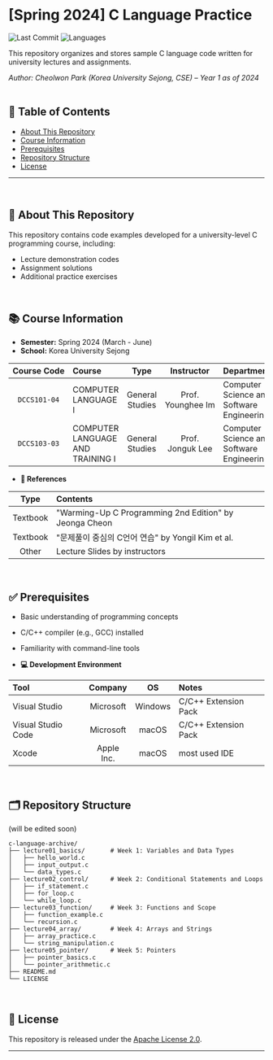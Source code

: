 # [Spring 2024] C Language Practice

![Last Commit](https://img.shields.io/github/last-commit/Choroning/24Spring_C-Language)
![Languages](https://img.shields.io/github/languages/top/Choroning/24Spring_C-Language)

This repository organizes and stores sample C language code written for university lectures and assignments.  

*Author: Cheolwon Park (Korea University Sejong, CSE) – Year 1 as of 2024*
<br><br>

## 📑 Table of Contents

- [About This Repository](#about-this-repository)
- [Course Information](#course-information)
- [Prerequisites](#prerequisites)
- [Repository Structure](#repository-structure)
- [License](#license)

---


<br><a name="about-this-repository"></a>
## 📝 About This Repository

This repository contains code examples developed for a university-level C programming course, including:

- Lecture demonstration codes
- Assignment solutions
- Additional practice exercises

<br><a name="course-information"></a>
## 📚 Course Information

- **Semester:** Spring 2024 (March - June)
- **School:** Korea University Sejong

| Course&nbsp;Code| Course            | Type          | Instructor      | Department                              |
|:----------:|:------------------|:-------------:|:---------------:|:----------------------------------------|
|`DCCS101-04`|COMPUTER LANGUAGE Ⅰ|General Studies|Prof. Younghee&nbsp;Im|Computer Science and Software Engineering|
|`DCCS103-03`|COMPUTER LANGUAGE AND TRAINING Ⅰ|General Studies|Prof. Jonguk&nbsp;Lee|Computer Science and Software Engineering|


- **📖 References**
  
| Type | Contents |
|:----:|:---------|
|Textbook|"Warming-Up C Programming 2nd Edition" by Jeonga Cheon|
|Textbook|"문제풀이 중심의 C언어 연습" by Yongil Kim et al.|
|Other|Lecture Slides by instructors|

<br><a name="prerequisites"></a>
## ✅ Prerequisites

- Basic understanding of programming concepts
- C/C++ compiler (e.g., GCC) installed
- Familiarity with command-line tools

- **💻 Development Environment**

| Tool | Company |  OS  | Notes |
|:-----|:-------:|:----:|:------|
|Visual Studio|Microsoft|Windows|C/C++ Extension Pack|
|Visual Studio Code|Microsoft|macOS|C/C++ Extension Pack|
|Xcode|Apple Inc.|macOS|most used IDE|

<br><a name="repository-structure"></a>
## 🗂 Repository Structure

(will be edited soon)
```plaintext
c-language-archive/
├── lecture01_basics/       # Week 1: Variables and Data Types
│   ├── hello_world.c
│   ├── input_output.c
│   └── data_types.c
├── lecture02_control/      # Week 2: Conditional Statements and Loops
│   ├── if_statement.c
│   ├── for_loop.c
│   └── while_loop.c
├── lecture03_function/     # Week 3: Functions and Scope
│   ├── function_example.c
│   └── recursion.c
├── lecture04_array/        # Week 4: Arrays and Strings
│   ├── array_practice.c
│   └── string_manipulation.c
├── lecture05_pointer/      # Week 5: Pointers
│   ├── pointer_basics.c
│   └── pointer_arithmetic.c
├── README.md
└── LICENSE
```

<br><a name="license"></a>
## 🤝 License

This repository is released under the [Apache License 2.0](LICENSE).

---
